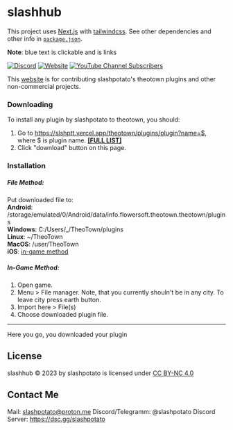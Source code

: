 # slashhub
This project uses [Next.js](https://nextjs.org/) with [tailwindcss](https://tailwindcss.com). See other dependencies and other info in [`package.json`](https://github.com/slashpotato/slashhub/blob/b4cf2a4a4ea37d1b4717c1dd87ac7b3d4ea8d922/package.json).

**Note**: blue text is clickable and is links

[![Discord](https://img.shields.io/discord/1127300288987021376?style=for-the-badge&logo=discord&logoColor=5865f2&label=discord%20server&labelColor=black&color=5865f2&link=https%3A%2F%2Fdsc.gg%2Fslashppotato)](https://dsc.gg/slashpotato)
[![Website](https://img.shields.io/website?style=for-the-badge&up_message=online&up_color=00d636&down_message=offline&down_color=lightgrey&url=https%3A%2F%2Fslshptt.vercel.app%2F&logo=vercel&logoColor=ffffff&labelColor=black&link=https%3A%2F%2Fslshptt.vercel.app%2F)](https://slshptt.vercel.app/)
[![YouTube Channel Subscribers](https://img.shields.io/youtube/channel/subscribers/UCBDiHcT9sfxCNxADZsb_g0g?style=for-the-badge&logo=youtube&logoColor=fe4e45&labelColor=000000&color=fe4e45)
](https://www.youtube.com/@slashpotato)

This [website](https://slshptt.vercel.app) is for contributing slashpotato's theotown plugins and other non-commercial projects.
### Downloading
To install any plugin by slashpotato to theotown, you should:
1. Go to https://slshptt.vercel.app/theotown/plugins/plugin?name=$, where $ is plugin name. [**[FULL LIST]**](https://slshptt.vercel.app/theotown/plugins/list)
2. Click "download" button on this page.
### Installation
##### File Method:
Put downloaded file to:
      <br>**Android**: /storage/emulated/0/Android/data/info.flowersoft.theotown.theotown/plugins
      <br>**Windows**: C:/Users/_/TheoTown/plugins
      <br>**Linux**: ~/TheoTown
      <br>**MacOS**: /user/TheoTown
      <br>**iOS**: [in-game method](https://github.com/slashpotato/slashhub/blob/b4cf2a4a4ea37d1b4717c1dd87ac7b3d4ea8d922/package.json)
##### In-Game Method:
1. Open game.
2. Menu > File manager. Note, that you currently shouln't be in any city. To leave city press earth button.
3. Import here > File(s)
4. Choose downloaded plugin file.
***
Here you go, you downloaded your plugin
 
## License
slashhub © 2023 by slashpotato is licensed under [CC BY-NC 4.0](http://creativecommons.org/licenses/by-nc/4.0/)
## Contact Me
Mail: <slashpotato@proton.me>
Discord/Telegramm: @slashpotato
Discord Server: <https://dsc.gg/slashpotato>
